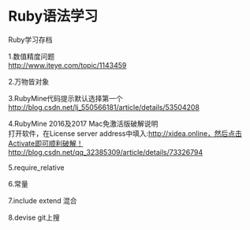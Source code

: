 # Ruby语法学习
Ruby学习存档

1.数值精度问题   
http://www.iteye.com/topic/1143459

2.万物皆对象

3.RubyMine代码提示默认选择第一个    
http://blog.csdn.net/lj_550566181/article/details/53504208

4.RubyMine 2016及2017 Mac免激活版破解说明    
打开软件，在License server address中填入:http://xidea.online，然后点击Activate即可顺利破解！
http://blog.csdn.net/qq_32385309/article/details/73326794  

5.require_relative

6.常量

7.include extend  混合   

8.devise git上搜